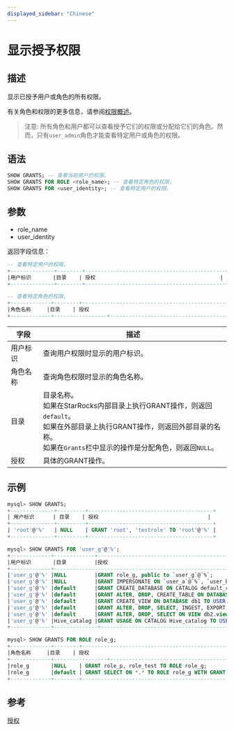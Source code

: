 ```yaml
---
displayed_sidebar: "Chinese"
---
```


# 显示授予权限

## 描述

显示已授予用户或角色的所有权限。

有关角色和权限的更多信息，请参阅[权限概述](../../../administration/privilege_overview.md)。

> 注意: 所有角色和用户都可以查看授予它们的权限或分配给它们的角色。然而，只有`user_admin`角色才能查看特定用户或角色的权限。

## 语法

```SQL
SHOW GRANTS; -- 查看当前用户的权限。
SHOW GRANTS FOR ROLE <role_name>; -- 查看特定角色的权限。
SHOW GRANTS FOR <user_identity>; -- 查看特定用户的权限。
```

## 参数

- role_name
- user_identity

返回字段信息：

```SQL
-- 查看特定用户的权限。
+--------------+--------+---------------------------------------------+
|用户标识       |目录    | 授权                                        |
+--------------+--------+---------------------------------------------+

-- 查看特定角色的权限。
+-------------+--------+-------------------------------------------------------+
|角色名称     |目录    | 授权                                                |
+-------------+-----------------+----------------------------------------------+
```

| **字段**       | **描述**                                                    |
| -------------- | ------------------------------------------------------------ |
| 用户标识       | 查询用户权限时显示的用户标识。                                |
| 角色名称       | 查询角色权限时显示的角色名称。                                |
| 目录           | 目录名称。<br />如果在StarRocks内部目录上执行GRANT操作，则返回`default`。<br />如果在外部目录上执行GRANT操作，则返回外部目录的名称。<br />如果在`Grants`栏中显示的操作是分配角色，则返回`NULL`。 |
| 授权           | 具体的GRANT操作。                                            |

## 示例

```SQL
mysql> SHOW GRANTS;
+--------------+---------+----------------------------------------+
| 用户标识      | 目录    | 授权                                   |
+--------------+---------+----------------------------------------+
| 'root'@'%'   | NULL    | GRANT 'root', 'testrole' TO 'root'@'%' |
+--------------+---------+----------------------------------------+

mysql> SHOW GRANTS FOR 'user_g'@'%';
+-------------+-------------+-----------------------------------------------------------------------------------------------+
|用户标识       |目录         |授权                                                                                         |
+-------------+-------------------------------------------------------------------------------------------------------------+
|'user_g'@'%' |NULL         |GRANT role_g, public to `user_g`@`%`;                                                          | 
|'user_g'@'%' |NULL         |GRANT IMPERSONATE ON `user_a`@`%`, `user_b`@`%`TO `user_g`@`%`;                                |    
|'user_g'@'%' |default      |GRANT CREATE_DATABASE ON CATALOG default_catalog TO USER `user_g`@`%`;                         | 
|'user_g'@'%' |default      |GRANT ALTER, DROP, CREATE_TABLE ON DATABASE db1 TO USER `user_g`@`%`;                          | 
|'user_g'@'%' |default      |GRANT CREATE_VIEW ON DATABASE db1 TO USER `user_g`@`%` WITH GRANT OPTION;                      | 
|'user_g'@'%' |default      |GRANT ALTER, DROP, SELECT, INGEST, EXPORT, DELETE, UPDATE ON TABLE db.* TO USER `user_g`@`%`;  | 
|'user_g'@'%' |default      |GRANT ALTER, DROP, SELECT ON VIEW db2.view TO USER `user_g`@`%`;                               | 
|'user_g'@'%' |Hive_catalog |GRANT USAGE ON CATALOG Hive_catalog TO USER `user_g`@`%`                                       |
+-------------+--------------+-----------------------------------------------------------------------------------------------+

mysql> SHOW GRANTS FOR ROLE role_g;
+-------------+--------+-------------------------------------------------------+
|角色名称     |目录    | 授权                                                |
+-------------+-----------------+----------------------------------------------+
|role_g       |NULL    | GRANT role_p, role_test TO ROLE role_g;               | 
|role_g       |default | GRANT SELECT ON *.* TO ROLE role_g WITH GRANT OPTION; | 
+-------------+--------+--------------------------------------------------------+
```

## 参考

[授权](GRANT.md)